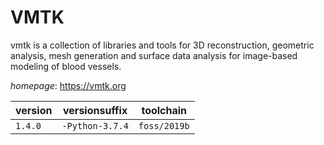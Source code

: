 # VMTK

vmtk is a collection of libraries and tools for 3D reconstruction, geometric analysis, mesh generation and surface data analysis for image-based modeling of blood vessels.

*homepage*: <https://vmtk.org>

version | versionsuffix | toolchain
--------|---------------|----------
``1.4.0`` | ``-Python-3.7.4`` | ``foss/2019b``
